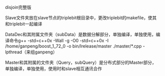 disjoin完整版

Slave文件夹放在slave节点的triplebit根目录中，更改triplebit的makefile，使其和triplebit一起编译

DataDec和其附属文件夹（subData）是数据分解部分，单独编译，单独使用，编译命令g++ -std=c++0x  -Wall -g -O0 -std=c++0x -I /home/ganpeng/boost_1_72_0 -o bin/lrelease/master ./master/*.cpp -lpthread（来组ganpeng）

Master和其附属的文件夹（Query，subQuery）是分布式部分的Master部分，单独编译，单独使用，使用时和slave相互通讯合作
